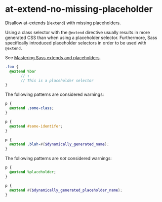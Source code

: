 # at-extend-no-missing-placeholder

Disallow at-extends (`@extend`) with missing placeholders.

Using a class selector with the `@extend` directive usually results in more generated CSS than when using a placeholder selector. Furthermore, Sass specifically introduced placeholder selectors in order to be used with `@extend`.

See [Mastering Sass extends and placeholders](http://8gramgorilla.com/mastering-sass-extends-and-placeholders/).

```scss
.foo {
  @extend %bar
       // ↑
       // This is a placeholder selector
}
```

The following patterns are considered warnings:

```scss
p {
  @extend .some-class;
}
```

```scss
p {
  @extend #some-identifer;
}
```

```scss
p {
  @extend .blah-#{$dynamically_generated_name};
}
```

The following patterns are *not* considered warnings:

```scss
p {
  @extend %placeholder;
}
```

```scss
p {
  @extend #{$dynamically_generated_placeholder_name};
}
```
